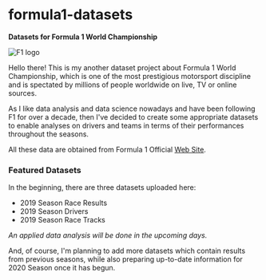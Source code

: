 # formula1-datasets

**Datasets for Formula 1 World Championship**

![F1 logo](https://i.ibb.co/0Cv5J79/f1-logo-present.png)

Hello there! This is my another dataset project about Formula 1 World Championship, which is one of the most prestigious motorsport discipline and is spectated by millions of people worldwide on live, TV or online sources.

As I like data analysis and data science nowadays and have been following F1 for over a decade, then I've decided to create some appropriate datasets to enable analyses on drivers and teams in terms of their performances throughout the seasons.

All these data are obtained from Formula 1 Official [Web Site](https://www.formula1.com/).

### Featured Datasets

In the beginning, there are three datasets uploaded here:

- 2019 Season Race Results
- 2019 Season Drivers
- 2019 Season Race Tracks

_An applied data analysis will be done in the upcoming days._

And, of course, I'm planning to add more datasets which contain results from previous seasons, while also preparing up-to-date information for 2020 Season once it has begun.
